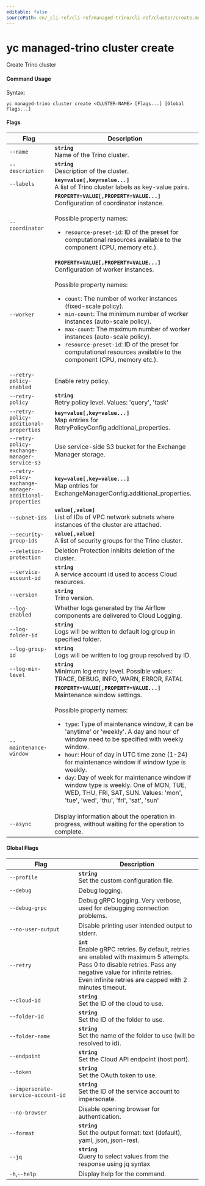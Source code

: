 ```yaml
---
editable: false
sourcePath: en/_cli-ref/cli-ref/managed-trino/cli-ref/cluster/create.md
---
```


# yc managed-trino cluster create

Create Trino cluster

#### Command Usage

Syntax: 

`yc managed-trino cluster create <CLUSTER-NAME> [Flags...] [Global Flags...]`

#### Flags

| Flag | Description |
|----|----|
|`--name`|<b>`string`</b><br/>Name of the Trino cluster.|
|`--description`|<b>`string`</b><br/>Description of the cluster.|
|`--labels`|<b>`key=value[,key=value...]`</b><br/>A list of Trino cluster labels as key-value pairs.|
|`--coordinator`|<b>`PROPERTY=VALUE[,PROPERTY=VALUE...]`</b><br/>Configuration of coordinator instance.<br/><br/>Possible property names:<br/><ul> <li><code>resource-preset-id</code>:     ID of the preset for computational resources available to the component (CPU, memory etc.).</li> </ul>|
|`--worker`|<b>`PROPERTY=VALUE[,PROPERTY=VALUE...]`</b><br/>Configuration of worker instances.<br/><br/>Possible property names:<br/><ul> <li><code>count</code>:     The number of worker instances (fixed-scale policy).</li> <li><code>min-count</code>:     The minimum number of worker instances (auto-scale policy).</li> <li><code>max-count</code>:     The maximum number of worker instances (auto-scale policy).</li> <li><code>resource-preset-id</code>:     ID of the preset for computational resources available to the component (CPU, memory etc.).</li> </ul>|
|`--retry-policy-enabled`|Enable retry policy.|
|`--retry-policy`|<b>`string`</b><br/>Retry policy level. Values: 'query', 'task'|
|`--retry-policy-additional-properties`|<b>`key=value[,key=value...]`</b><br/>Map entries for RetryPolicyConfig.additional_properties.|
|`--retry-policy-exchange-manager-service-s3`|Use service-side S3 bucket for the Exchange Manager storage.|
|`--retry-policy-exchange-manager-additional-properties`|<b>`key=value[,key=value...]`</b><br/>Map entries for ExchangeManagerConfig.additional_properties.|
|`--subnet-ids`|<b>`value[,value]`</b><br/>List of IDs of VPC network subnets where instances of the cluster are attached.|
|`--security-group-ids`|<b>`value[,value]`</b><br/>A list of security groups for the Trino cluster.|
|`--deletion-protection`|Deletion Protection inhibits deletion of the cluster.|
|`--service-account-id`|<b>`string`</b><br/>A service account id used to access Cloud resources.|
|`--version`|<b>`string`</b><br/>Trino version.|
|`--log-enabled`|Whether logs generated by the Airflow components are delivered to Cloud Logging.|
|`--log-folder-id`|<b>`string`</b><br/>Logs will be written to default log group in specified folder.|
|`--log-group-id`|<b>`string`</b><br/>Logs will be written to log group resolved by ID.|
|`--log-min-level`|<b>`string`</b><br/>Minimum log entry level. Possible values: TRACE, DEBUG, INFO, WARN, ERROR, FATAL|
|`--maintenance-window`|<b>`PROPERTY=VALUE[,PROPERTY=VALUE...]`</b><br/>Maintenance window settings.<br/><br/>Possible property names:<br/><ul> <li><code>type</code>:     Type of maintenance window, it can be 'anytime' or 'weekly'. A day and hour of window need to be specified with weekly window.</li> <li><code>hour</code>:     Hour of day in UTC time zone (1-24) for maintenance window if window type is weekly.</li> <li><code>day</code>:     Day of week for maintenance window if window type is weekly. One of MON, TUE, WED, THU, FRI, SAT, SUN. Values: 'mon', 'tue', 'wed', 'thu', 'fri', 'sat', 'sun'</li> </ul>|
|`--async`|Display information about the operation in progress, without waiting for the operation to complete.|

#### Global Flags

| Flag | Description |
|----|----|
|`--profile`|<b>`string`</b><br/>Set the custom configuration file.|
|`--debug`|Debug logging.|
|`--debug-grpc`|Debug gRPC logging. Very verbose, used for debugging connection problems.|
|`--no-user-output`|Disable printing user intended output to stderr.|
|`--retry`|<b>`int`</b><br/>Enable gRPC retries. By default, retries are enabled with maximum 5 attempts.<br/>Pass 0 to disable retries. Pass any negative value for infinite retries.<br/>Even infinite retries are capped with 2 minutes timeout.|
|`--cloud-id`|<b>`string`</b><br/>Set the ID of the cloud to use.|
|`--folder-id`|<b>`string`</b><br/>Set the ID of the folder to use.|
|`--folder-name`|<b>`string`</b><br/>Set the name of the folder to use (will be resolved to id).|
|`--endpoint`|<b>`string`</b><br/>Set the Cloud API endpoint (host:port).|
|`--token`|<b>`string`</b><br/>Set the OAuth token to use.|
|`--impersonate-service-account-id`|<b>`string`</b><br/>Set the ID of the service account to impersonate.|
|`--no-browser`|Disable opening browser for authentication.|
|`--format`|<b>`string`</b><br/>Set the output format: text (default), yaml, json, json-rest.|
|`--jq`|<b>`string`</b><br/>Query to select values from the response using jq syntax|
|`-h`,`--help`|Display help for the command.|

